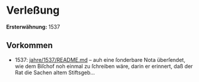 # Verleßung

**Ersterwähnung:** 1537

## Vorkommen
- 1537: [jahre/1537/README.md](../jahre/1537/README.md) – auh eine ſonderbare
Nota überſendet, wie dem Biſchof noh einmal zu ſchreiben
wäre, darin er erinnert, daß der Rat die Sachen altem
Stiftsgeb...
